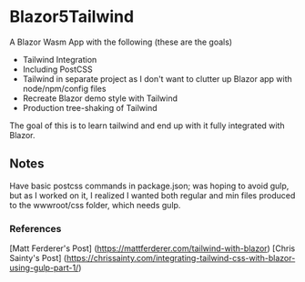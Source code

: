 # Blazor5Tailwind
A Blazor Wasm App with the following (these are the goals)
- Tailwind Integration
- Including PostCSS
- Tailwind in separate project as I don't want to clutter up Blazor app with node/npm/config files
- Recreate Blazor demo style with Tailwind
- Production tree-shaking of Tailwind

The goal of this is to learn tailwind and end up with it fully integrated with Blazor.

## Notes
Have basic postcss commands in package.json; was hoping to avoid gulp, but as I worked on it, I realized I wanted both regular and min files produced to the wwwroot/css folder, which needs gulp.



### References
[Matt Ferderer's Post] (https://mattferderer.com/tailwind-with-blazor)
[Chris Sainty's Post] (https://chrissainty.com/integrating-tailwind-css-with-blazor-using-gulp-part-1/)